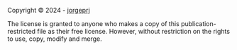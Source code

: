 Copyright © 2024 - [jorgeprj](https://github.com/jorgeprj)


The license is granted to anyone who makes a copy of this publication-restricted file as their free license. However, without restriction on the rights to use, copy, modify and merge.
